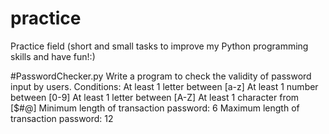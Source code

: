 # practice
Practice field (short and small tasks to improve my Python programming skills and have fun!:)

#PasswordChecker.py
Write a program to check the validity of password input by users.
Conditions:
At least 1 letter between [a-z]
At least 1 number between [0-9]
At least 1 letter between [A-Z]
At least 1 character from [$#@]
Minimum length of transaction password: 6
Maximum length of transaction password: 12
